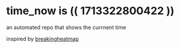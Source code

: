 # time_now is (( 1713322800422 ))

an automated repo that shows the currnent time

inspired by [breakingheatmap](https://github.com/breakingheatmap/breakingheatmap)
